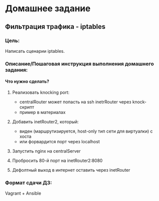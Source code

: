 # Домашнее задание  
## Фильтрация трафика - iptables  

### Цель:  
Написать сценарии iptables.  

### Описание/Пошаговая инструкция выполнения домашнего задания:  

#### Что нужно сделать?  

1. Реализовать knocking port:  
   - centralRouter может попасть на ssh inetrRouter через knock-скрипт  
   - пример в материалах  

2. Добавить inetRouter2, который:  
   - виден (маршрутизируется, host-only тип сети для виртуалки) с хоста  
   - или форвардится порт через localhost  

3. Запустить nginx на centralServer  

4. Пробросить 80-й порт на inetRouter2:8080  

5. Дефолтный выход в интернет оставить через inetRouter  

### Формат сдачи ДЗ:  
Vagrant + Ansible  